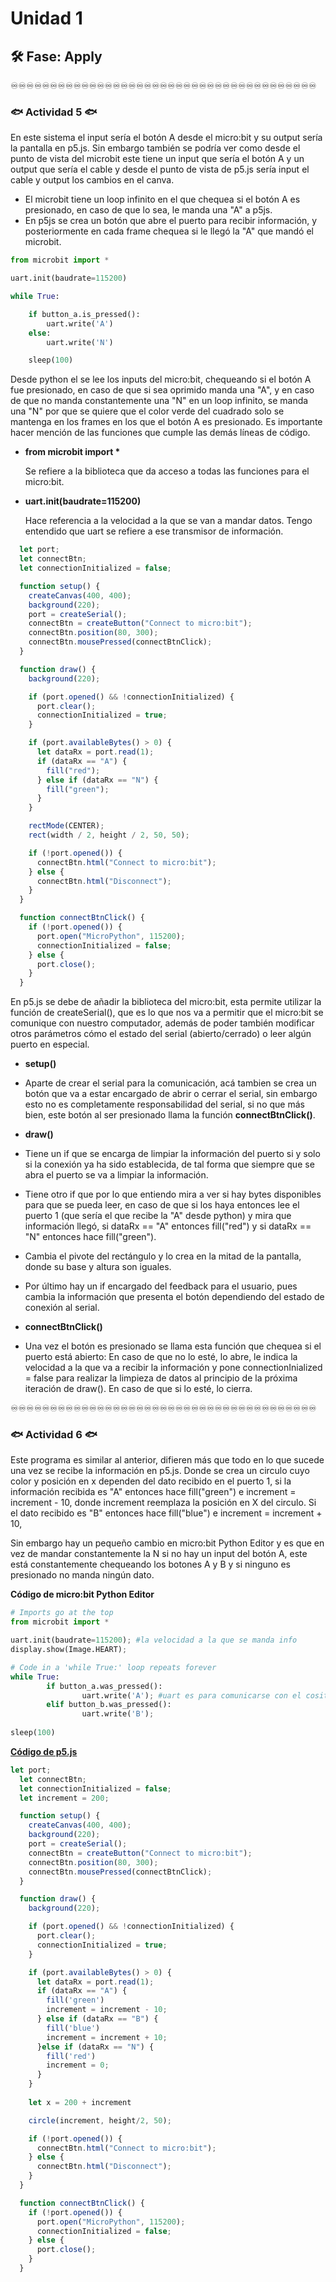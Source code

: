 # Unidad 1

## 🛠 Fase: Apply

♾️♾️♾️♾️♾️♾️♾️♾️♾️♾️♾️♾️♾️♾️♾️♾️♾️♾️♾️♾️♾️♾️♾️♾️♾️♾️♾️♾️♾️♾️♾️♾️♾️♾️♾️♾️♾️♾️♾️

### 🐟 Actividad 5 🐟

En este sistema el input sería el botón A desde el micro:bit y su output sería la pantalla en p5.js. Sin embargo también se podría ver como desde el punto de vista del microbit este tiene un input que sería el botón A y un output que sería el cable y desde el punto de vista de p5.js sería input el cable y output los cambios en el canva.

- El microbit tiene un loop infinito en el que chequea si el botón A es presionado, en caso de que lo sea, le manda una "A" a p5js.
- En p5js se crea un botón que abre el puerto para recibir información, y posteriormente en cada frame chequea si le llegó la "A" que mandó el microbit.

```python
from microbit import *

uart.init(baudrate=115200)

while True:

    if button_a.is_pressed():
        uart.write('A')
    else:
        uart.write('N')

    sleep(100)
```

Desde python el se lee los inputs del micro:bit, chequeando si el botón A fue presionado, en caso de que si sea oprimido manda una "A", y en caso de que no manda constantemente una "N" en un loop infinito, se manda una "N" por que se quiere que el color verde del cuadrado solo se mantenga en los frames en los que el botón A es presionado. Es importante hacer mención de las funciones que cumple las demás líneas de código.

- __from microbit import *__
  
   Se refiere a la biblioteca que da acceso a todas las funciones para el micro:bit.
  
- __uart.init(baudrate=115200)__

  Hace referencia a la velocidad a la que se van a mandar datos. Tengo entendido que uart se refiere a ese transmisor de información.

```javascript
  let port;
  let connectBtn;
  let connectionInitialized = false;

  function setup() {
    createCanvas(400, 400);
    background(220);
    port = createSerial();
    connectBtn = createButton("Connect to micro:bit");
    connectBtn.position(80, 300);
    connectBtn.mousePressed(connectBtnClick);
  }

  function draw() {
    background(220);

    if (port.opened() && !connectionInitialized) {
      port.clear();
      connectionInitialized = true;
    }

    if (port.availableBytes() > 0) {
      let dataRx = port.read(1);
      if (dataRx == "A") {
        fill("red");
      } else if (dataRx == "N") {
        fill("green");
      }
    }

    rectMode(CENTER);
    rect(width / 2, height / 2, 50, 50);

    if (!port.opened()) {
      connectBtn.html("Connect to micro:bit");
    } else {
      connectBtn.html("Disconnect");
    }
  }

  function connectBtnClick() {
    if (!port.opened()) {
      port.open("MicroPython", 115200);
      connectionInitialized = false;
    } else {
      port.close();
    }
  }
```
En p5.js se debe de añadir la biblioteca del micro:bit, esta permite utilizar la función de createSerial(), que es lo que nos va a permitir que el micro:bit se comunique con nuestro computador, además de poder también modificar otros parámetros cómo el estado del serial (abierto/cerrado) o leer algún puerto en especial.

- __setup()__

 - Aparte de crear el serial para la comunicación, acá tambien se crea un botón que va a estar encargado de abrir o cerrar el serial, sin embargo esto no es completamente responsabilidad del serial, si no que más bien, este botón al ser presionado llama la función __connectBtnClick()__.

- __draw()__

 - Tiene un if que se encarga de limpiar la información del puerto si y solo si la conexión ya ha sido establecida, de tal forma que siempre que se abra el puerto se va a limpiar la información.
 - Tiene otro if que por lo que entiendo mira a ver si hay bytes disponibles para que se pueda leer, en caso de que si los haya entonces lee el puerto 1 (que sería el que recibe la "A" desde python) y mira que información llegó, si dataRx == "A" entonces fill("red") y si dataRx == "N" entonces hace fill("green").
 - Cambia el pivote del rectángulo y lo crea en la mitad de la pantalla, donde su base y altura son iguales.
 - Por último hay un if encargado del feedback para el usuario, pues cambia la información que presenta el botón dependiendo del estado de conexión al serial.

- __connectBtnClick()__

 - Una vez el botón es presionado se llama esta función que chequea si el puerto está abierto: En caso de que no lo esté, lo abre, le indica la velocidad a la que va a recibir la información y pone connectionInialized = false para realizar la limpieza de datos al principio de la próxima iteración de draw(). En caso de que si lo esté, lo cierra.
   
♾️♾️♾️♾️♾️♾️♾️♾️♾️♾️♾️♾️♾️♾️♾️♾️♾️♾️♾️♾️♾️♾️♾️♾️♾️♾️♾️♾️♾️♾️♾️♾️♾️♾️♾️♾️♾️♾️♾️

### 🐟 Actividad 6 🐟

Este programa es similar al anterior, difieren más que todo en lo que sucede una vez se recibe la información en p5.js. Donde se crea un circulo cuyo color y posición en x dependen del dato recibido en el puerto 1, si la información recibida es "A" entonces hace fill("green") e increment = increment - 10, donde increment reemplaza la posición en X del circulo. Si el dato recibido es "B" entonces hace fill("blue") e increment = increment + 10,

Sin embargo hay un pequeño cambio en micro:bit Python Editor y es que en vez de mandar constantemente la N si no hay un input del botón A, este está constantemente chequeando los botones A y B y si ninguno es presionado no manda ningún dato.

__Código de micro:bit Python Editor__

```python
# Imports go at the top
from microbit import *

uart.init(baudrate=115200); #la velocidad a la que se manda info
display.show(Image.HEART);

# Code in a 'while True:' loop repeats forever
while True:
        if button_a.was_pressed():
                uart.write('A'); #uart es para comunicarse con el cosito        
        elif button_b.was_pressed():
                uart.write('B');
    
sleep(100)
```
[__Código de p5.js__](https://editor.p5js.org/Valencia33/sketches/diPEWCXJH)

```javascript
let port;
  let connectBtn;
  let connectionInitialized = false;
  let increment = 200;

  function setup() {
    createCanvas(400, 400);
    background(220);
    port = createSerial();
    connectBtn = createButton("Connect to micro:bit");
    connectBtn.position(80, 300);
    connectBtn.mousePressed(connectBtnClick);
  }

  function draw() {
    background(220);

    if (port.opened() && !connectionInitialized) {
      port.clear();
      connectionInitialized = true;
    }

    if (port.availableBytes() > 0) {
      let dataRx = port.read(1);
      if (dataRx == "A") {
        fill('green')
        increment = increment - 10;
      } else if (dataRx == "B") {
        fill('blue')
        increment = increment + 10;
      }else if (dataRx == "N") {
        fill('red')
        increment = 0;
      }
    }
    
    let x = 200 + increment    

    circle(increment, height/2, 50);

    if (!port.opened()) {
      connectBtn.html("Connect to micro:bit");
    } else {
      connectBtn.html("Disconnect");
    }
  }

  function connectBtnClick() {
    if (!port.opened()) {
      port.open("MicroPython", 115200);
      connectionInitialized = false;
    } else {
      port.close();
    }
  }
```
